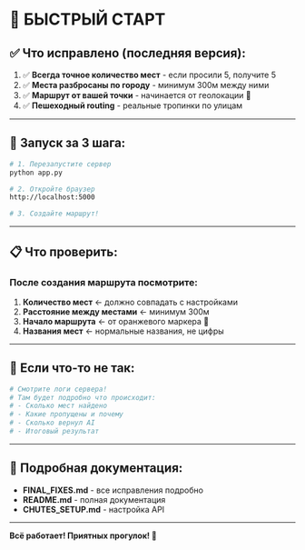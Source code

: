# 🚀 БЫСТРЫЙ СТАРТ

## ✅ Что исправлено (последняя версия):

1. ✅ **Всегда точное количество мест** - если просили 5, получите 5
2. ✅ **Места разбросаны по городу** - минимум 300м между ними
3. ✅ **Маршрут от вашей точки** - начинается от геолокации 👤
4. ✅ **Пешеходный routing** - реальные тропинки по улицам

---

## 🏃 Запуск за 3 шага:

```bash
# 1. Перезапустите сервер
python app.py

# 2. Откройте браузер
http://localhost:5000

# 3. Создайте маршрут!
```

---

## 📋 Что проверить:

### После создания маршрута посмотрите:

1. **Количество мест** ← должно совпадать с настройками
2. **Расстояние между местами** ← минимум 300м
3. **Начало маршрута** ← от оранжевого маркера 👤
4. **Названия мест** ← нормальные названия, не цифры

---

## 🐛 Если что-то не так:

```bash
# Смотрите логи сервера!
# Там будет подробно что происходит:
# - Сколько мест найдено
# - Какие пропущены и почему
# - Сколько вернул AI
# - Итоговый результат
```

---

## 📖 Подробная документация:

- **FINAL_FIXES.md** - все исправления подробно
- **README.md** - полная документация
- **CHUTES_SETUP.md** - настройка API

---

**Всё работает! Приятных прогулок! 🌊**

